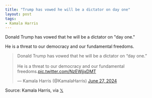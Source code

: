 ```yaml
---
title: "Trump has vowed he will be a dictator on day one"
layout: post
tags:
- Kamala Harris
---
```


Donald Trump has vowed that he will be a dictator on "day one."

He is a threat to our democracy and our fundamental freedoms.

<blockquote class="twitter-tweet"><p lang="en" dir="ltr">Donald Trump has vowed that he will be a dictator on “day one.” <br /><br />He is a threat to our democracy and our fundamental freedoms.<a href="https://t.co/NzEWjjxDMT">pic.twitter.com/NzEWjjxDMT</a></p>&mdash; Kamala Harris (@KamalaHarris) <a href="https://twitter.com/KamalaHarris/status/1806384759406252346?ref_src=twsrc%5Etfw">June 27, 2024</a></blockquote> <script async src="https://platform.twitter.com/widgets.js" charset="utf-8"></script>

Source: Kamala Harris, via [𝕏](https://x.com)
